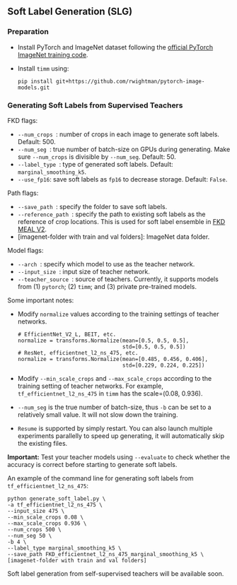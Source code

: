 
## Soft Label Generation (SLG)

### Preparation

- Install PyTorch and ImageNet dataset following the [official PyTorch ImageNet training code](https://github.com/pytorch/examples/tree/master/imagenet).
- Install `timm` using:

	```
	pip install git+https://github.com/rwightman/pytorch-image-models.git
	```


### Generating Soft Labels from Supervised Teachers

FKD flags:

- `--num_crops `: number of crops in each image to generate soft labels. Default: 500.
- `--num_seg `: true number of batch-size on GPUs during generating. Make sure `--num_crops` is divisible by `--num_seg`. Default: 50.
- `--label_type `: type of generated soft labels. Default: `marginal_smoothing_k5`.
- `--use_fp16`: save soft labels as `fp16` to decrease storage. Default: `False`.

Path flags:

- `--save_path `: specify the folder to save soft labels.
- `--reference_path `: specify the path to existing soft labels as the reference of crop locations. This is used for soft label ensemble in [FKD MEAL V2](https://github.com/szq0214/MEAL-V2).
- [imagenet-folder with train and val folders]: ImageNet data folder.

Model flags:

- `--arch `: specify which model to use as the teacher network.
- `--input_size `: input size of teacher network.
- `--teacher_source	`: source of teachers. Currently, it supports models from (1) `pytorch`; (2) `timm`; and (3) private pre-trained models.

Some important notes:

- Modify `normalize` values according to the training settings of teacher networks.

	```
    # EfficientNet_V2_L, BEIT, etc.
    normalize = transforms.Normalize(mean=[0.5, 0.5, 0.5],
                                     std=[0.5, 0.5, 0.5])            
    # ResNet, efficientnet_l2_ns_475, etc.
    normalize = transforms.Normalize(mean=[0.485, 0.456, 0.406],
                                     std=[0.229, 0.224, 0.225])
    ```

- Modify `--min_scale_crops` and `--max_scale_crops` according to the training setting of teacher networks. For example, `tf_efficientnet_l2_ns_475` in `timm` has the scale=(0.08, 0.936).
- `--num_seg` is the true number of batch-size, thus `-b` can be set to a relatively small value. It will not slow down the training.
- `Resume` is supported by simply restart. You can also launch multiple experiments parallelly to speed up generating, it will automatically skip the existing files.

**Important:** Test your teacher models using `--evaluate` to check whether the accuracy is correct before starting to generate soft labels.

An example of the command line for generating soft labels from `tf_efficientnet_l2_ns_475`:

```
python generate_soft_label.py \
-a tf_efficientnet_l2_ns_475 \
--input_size 475 \
--min_scale_crops 0.08 \
--max_scale_crops 0.936 \
--num_crops 500 \
--num_seg 50 \
-b 4 \
--label_type marginal_smoothing_k5 \
--save_path FKD_efficientnet_l2_ns_475_marginal_smoothing_k5 \
[imagenet-folder with train and val folders]
```

Soft label generation from self-supervised teachers will be available soon.


